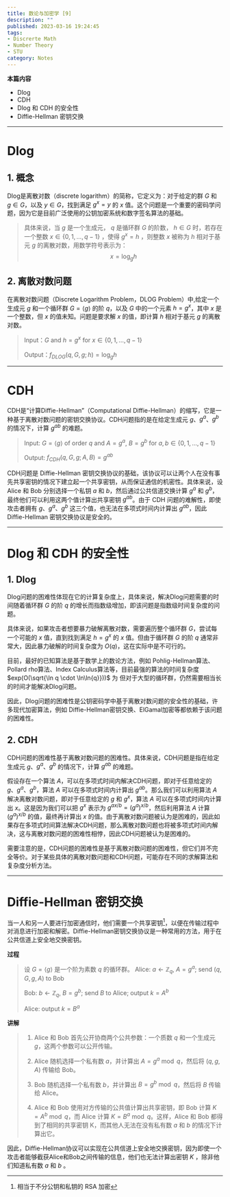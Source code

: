 ```yaml
---
title: 数论与加密学 [9]
description: ""
published: 2023-03-16 19:24:45
tags:
- Discrerte Math
- Number Theory
- STU
category: Notes
---
```


**本篇内容**
- Dlog
- CDH
- Dlog 和 CDH 的安全性
- Diffie-Hellman 密钥交换

<!--more-->

---

# Dlog
## 1. 概念
Dlog是离散对数（discrete logarithm）的简称，它定义为：对于给定的群 $G$ 和 $g\in G$，以及 $y\in G$，找到满足 $g^x=y$ 的 $x$ 值。这个问题是一个重要的密码学问题，因为它是目前广泛使用的公钥加密系统和数字签名算法的基础。

>具体来说，当 $g$ 是一个生成元， $q$ 是循环群 $G$ 的阶数， $h\in G$ 时，若存在一个整数 $x \in \{0,1,\ldots,q-1\}$ ，使得 $g^x=h$ ，则整数 $x$ 被称为 $h$ 相对于基元 $g$ 的离散对数，用数学符号表示为：
>$$x = \log_{g}{h}$$


## 2. 离散对数问题

在离散对数问题（Discrete Logarithm Problem，DLOG Problem）中,给定一个生成元 $g$ 和一个循环群 $G=\langle g \rangle$ 的阶 $q$，以及 $G$ 中的一个元素 $h=g^x$，其中 $x$ 是一个整数，但 $x$ 的值未知。问题是要求解 $x$ 的值，即计算 $h$ 相对于基元 $g$ 的离散对数。

>Input：$G$ and $h=g^x$ for $x \in \{0,1,\ldots,q-1\}$
>
>Output：$f_{DLOG}(q,G,g;h)=\log_g h$

---

# CDH

CDH是“计算Diffie-Hellman”（Computational Diffie-Hellman）的缩写，它是一种基于离散对数问题的密钥交换协议。CDH问题指的是在给定生成元 $g$、$g^a$、$g^b$ 的情况下，计算 $g^{ab}$ 的难题。

>Input: $G=\langle g \rangle$ of order $q$ and $A=g^a$, $B=g^b$ for $a,b \in \{0,1,\ldots,q-1\}$
>
>Output: $f_{CDH}(q,G,g;A,B)=g^{ab}$

CDH问题是 Diffie-Hellman 密钥交换协议的基础，该协议可以让两个人在没有事先共享密钥的情况下建立起一个共享密钥，从而保证通信的机密性。具体来说，设 Alice 和 Bob 分别选择一个私钥 $a$ 和 $b$，然后通过公共信道交换计算 $g^a$ 和 $g^b$，最终他们可以利用这两个值计算出共享密钥 $g^{ab}$。由于 CDH 问题的难解性，即使攻击者拥有 $g$、$g^a$、$g^b$ 这三个值，也无法在多项式时间内计算出 $g^{ab}$，因此 Diffie-Hellman 密钥交换协议是安全的。

---

# Dlog 和 CDH 的安全性

## 1. Dlog
Dlog问题的困难性体现在它的计算复杂度上，具体来说，解决Dlog问题需要的时间随着循环群 $G$ 的阶 $q$ 的增长而指数级增加，即该问题是指数级时间复杂度的问题。

具体来说，如果攻击者想要暴力破解离散对数，需要遍历整个循环群 $G$，尝试每一个可能的 $x$ 值，直到找到满足 $h=g^x$ 的 $x$ 值。但由于循环群 $G$ 的阶 $q$ 通常非常大，因此暴力破解的时间复杂度为 $O(q)$，这在实际中是不可行的。

目前，最好的已知算法是基于数学上的数论方法，例如 Pohlig-Hellman算法、Pollard rho算法、Index Calculus算法等，目前最强的算法的时间复杂度 $exp(O(\sqrt{\ln q \cdot \ln\ln{q}}))$ 为 但对于大型的循环群，仍然需要相当长的时间才能解决Dlog问题。

因此，Dlog问题的困难性是公钥密码学中基于离散对数问题的安全性的基础，许多现代加密算法，例如 Diffie-Hellman密钥交换、ElGamal加密等都依赖于该问题的困难性。

## 2. CDH
CDH问题的困难性基于离散对数问题的困难性。具体来说，CDH问题是指在给定生成元 $g$、$g^a$、$g^b$ 的情况下，计算 $g^{ab}$ 的难题。

假设存在一个算法 $A$，可以在多项式时间内解决CDH问题，即对于任意给定的 $g$、$g^a$、$g^b$，算法 $A$ 可以在多项式时间内计算出 $g^{ab}$。那么我们可以利用算法 $A$ 解决离散对数问题，即对于任意给定的 $g$ 和 $g^x$，算法 $A$ 可以在多项式时间内计算出 $x$。这是因为我们可以把 $g^x$ 表示为 $g^{ax/b} = (g^a)^{x/b}$，然后利用算法 $A$ 计算 $(g^a)^{x/b}$ 的值，最终再计算出 $x$ 的值。由于离散对数问题被认为是困难的，因此如果存在多项式时间算法解决CDH问题，那么离散对数问题也将被多项式时间内解决，这与离散对数问题的困难性相悖，因此CDH问题被认为是困难的。

需要注意的是，CDH问题的困难性是基于离散对数问题的困难性，但它们并不完全等价。对于某些具体的离散对数问题和CDH问题，可能存在不同的求解算法和复杂度分析方法。

---

# Diffie-Hellman 密钥交换

当一人和另一人要进行加密通信时，他们需要一个共享密钥[^1]，以便在传输过程中对消息进行加密和解密。Diffie-Hellman密钥交换协议是一种常用的方法，用于在公共信道上安全地交换密钥。

**过程**
>设 $G = \langle g \rangle$ 是一个阶为素数 $q$ 的循环群。
>Alice: $a \leftarrow \mathbb{Z}_q$, $A = g^a$; send $(q,G,g,A)$ to Bob
>
>Bob: $b \leftarrow \mathbb{Z}_q$, $B = g^b$; send $B$ to Alice; output $k = A^b$
>
>Alice: output $k = B^a$

**讲解**
>1. Alice 和 Bob 首先公开协商两个公共参数：一个质数 $q$ 和一个生成元 $g$，这两个参数可以公开传输。
>1. Alice 随机选择一个私有数 $a$，并计算出 $A = g^a \bmod q$，然后将 $(q, g, A)$ 传输给 Bob。
>
>1. Bob 随机选择一个私有数 $b$，并计算出 $B = g^b \bmod q$，然后将 $B$ 传输给 Alice。
>
>1. Alice 和 Bob 使用对方传输的公共值计算出共享密钥，即 Bob 计算 $K = A^b \bmod q$，而 Alice 计算 $K = B^a \bmod q$。这样，Alice 和 Bob 都得到了相同的共享密钥 K，而其他人无法在没有私有数 $a$ 和 $b$ 的情况下计算出它。

因此，Diffie-Hellman协议可以实现在公共信道上安全地交换密钥，因为即使一个攻击者能够截获Alice和Bob之间传输的信息，他们也无法计算出密钥 $K$ ，除非他们知道私有数 $a$ 和 $b$ 。

[^1]: 相当于不分公钥和私钥的 RSA 加密
